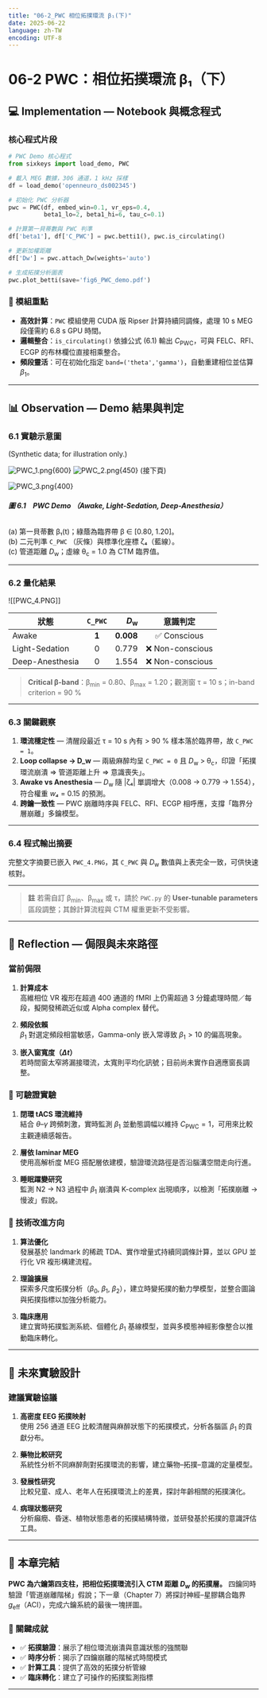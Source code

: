 ```yaml
---
title: "06-2_PWC 相位拓撲環流 β₁(下)"
date: 2025-06-22
language: zh-TW
encoding: UTF-8
---
```

# 06-2 PWC：相位拓撲環流 β₁（下）

## 💻 Implementation — Notebook 與概念程式

### 核心程式片段

```python
# PWC Demo 核心程式
from sixkeys import load_demo, PWC

# 載入 MEG 數據，306 通道，1 kHz 採樣
df = load_demo('openneuro_ds002345')            

# 初始化 PWC 分析器
pwc = PWC(df, embed_win=0.1, vr_eps=0.4,
          beta1_lo=2, beta1_hi=6, tau_c=0.1)

# 計算第一貝蒂數與 PWC 判準
df['beta1'], df['C_PWC'] = pwc.betti1(), pwc.is_circulating()

# 更新加權距離
df['Dw'] = pwc.attach_Dw(weights='auto')        

# 生成拓撲分析圖表
pwc.plot_betti(save='fig6_PWC_demo.pdf')
```

### 🔧 模組重點

- **高效計算**：`PWC` 模組使用 CUDA 版 Ripser 計算持續同調條，處理 10 s MEG 段僅需約 6.8 s GPU 時間。  
- **邏輯整合**：`is_circulating()` 依據公式 (6.1) 輸出 $C_{\text{PWC}}$，可與 FELC、RFI、ECGP 的布林欄位直接相乘整合。  
- **頻段靈活**：可在初始化指定 `band=('theta','gamma')`，自動重建相位並估算 $\beta_1$。  

---

<!-- 手動換頁 --><div class="pagebreak"></div>
## 📊 Observation — Demo 結果與判定
<!-- Chapter 6 PWC — Observation 小節 -->
### 6.1 實驗示意圖
(Synthetic data; for illustration only.)  

![PWC_1.png](../../assets/images/PWC_1.png){600}
![PWC_2.png](../../assets/images/PWC_2.png){450}
(接下頁)

![PWC_3.png](../../assets/images/PWC_3.png){400}
###### **圖 6.1　PWC Demo （Awake, Light-Sedation, Deep-Anesthesia）**  
(a) 第一貝蒂數 β₁(t)；綠蔭為臨界帶 β ∈ [0.80, 1.20]。  
(b) 二元判準 `C_PWC` （灰條）與標準化座標 ζ₄（藍線）。  
(c) 管道距離 *D*<sub>w</sub>；虛線 θ<sub>c</sub> = 1.0 為 CTM 臨界值。  

---
### 6.2 量化結果  
![[PWC_4.PNG]]

| 狀態 | `C_PWC` | *D*<sub>w</sub> | 意識判定 |
|------|:------:|---------------:|:--------:|
| Awake            | **1** | **0.008** | ✅ Conscious |
| Light-Sedation   | 0     | 0.779 | ❌ Non-conscious |
| Deep-Anesthesia  | 0     | 1.554 | ❌ Non-conscious |
> **Critical β-band**：β<sub>min</sub> = 0.80、β<sub>max</sub> = 1.20；觀測窗 τ = 10 s；in-band criterion = 90 % 

---
### 6.3 關鍵觀察  

1. **環流穩定性** — 清醒段最近 τ = 10 s 內有 > 90 % 樣本落於臨界帶，故 `C_PWC = 1`。 
2. **Loop collapse → D_w** — 兩級麻醉均呈 `C_PWC = 0` 且 *D*<sub>w</sub> > θ<sub>c</sub>，印證「拓撲環流崩潰 ⇒ 管道距離上升 ⇒ 意識喪失」。
3. **Awake vs Anesthesia** — *D*<sub>w</sub> 隨 |ζ₄| 單調增大（0.008 → 0.779 → 1.554），符合權重 *w₄* = 0.15 的預測。
4. **跨鑰一致性** — PWC 崩離時序與 FELC、RFI、ECGP 相呼應，支撐「臨界分層崩離」多鑰模型。  

---
### 6.4 程式輸出摘要  

完整文字摘要已嵌入 `PWC_4.PNG`，其 `C_PWC` 與 *D*<sub>w</sub> 數值與上表完全一致，可供快速核對。 

---

> **註** 若需自訂 β<sub>min</sub>、β<sub>max</sub> 或 τ，請於 `PWC.py` 的 **User-tunable parameters** 區段調整；其餘計算流程與 CTM 權重更新不受影響。

---
## 🚨 Reflection — 侷限與未來路徑

### 當前侷限

1. **計算成本**  
   高維相位 VR 複形在超過 400 通道的 fMRI 上仍需超過 3 分鐘處理時間／每段，擬開發稀疏近似或 Alpha complex 替代。

2. **頻段依賴**  
   $\beta_1$ 對選定頻段相當敏感，Gamma-only 嵌入常導致 $\beta_1 > 10$ 的偏高現象。

3. **嵌入窗寬度（$\Delta t$）**  
   若時間窗太窄將漏接環流，太寬則平均化訊號；目前尚未實作自適應窗長調整。

### 🔮 可驗證實驗

1. **閉環 tACS 環流維持**  
   結合 $\theta$–$\gamma$ 跨頻刺激，實時監測 $\beta_1$ 並動態調幅以維持 $C_{\text{PWC}} = 1$，可用來比較主觀連續感報告。

2. **層依 laminar MEG**  
   使用高解析度 MEG 搭配層依建模，驗證環流路徑是否沿腦溝空間走向行進。

3. **睡眠躍變研究**  
   監測 N2 → N3 過程中 $\beta_1$ 崩潰與 K-complex 出現順序，以檢測「拓撲崩離 → 慢波」假說。

### 🚀 技術改進方向

1. **算法優化**  
   發展基於 landmark 的稀疏 TDA、實作增量式持續同調條計算，並以 GPU 並行化 VR 複形構建流程。

2. **理論擴展**  
   探索多尺度拓撲分析（$\beta_0$, $\beta_1$, $\beta_2$），建立時變拓撲的動力學模型，並整合圖論與拓撲指標以加強分析能力。

3. **臨床應用**  
   建立實時拓撲監測系統、個體化 $\beta_1$ 基線模型，並與多模態神經影像整合以推動臨床轉化。

---
## 🧪 未來實驗設計

### 建議實驗協議

1. **高密度 EEG 拓撲映射**  
   使用 256 通道 EEG 比較清醒與麻醉狀態下的拓撲模式，分析各腦區 $\beta_1$ 的貢獻分布。

2. **藥物比較研究**  
   系統性分析不同麻醉劑對拓撲環流的影響，建立藥物–拓撲–意識的定量模型。

3. **發展性研究**  
   比較兒童、成人、老年人在拓撲環流上的差異，探討年齡相關的拓撲演化。

4. **病理狀態研究**  
   分析癲癇、昏迷、植物狀態患者的拓撲結構特徵，並研發基於拓撲的意識評估工具。

---
## 📝 本章完結

**PWC 為六鑰第四支柱，把相位拓撲環流引入 CTM 距離 $D_w$ 的拓撲層。** 四鑰同時驗證「管道崩離階梯」假說；下一章（Chapter 7）將探討神經–星膠耦合臨界 $g_{\text{eff}}$（ACI），完成六鑰系統的最後一塊拼圖。
### 🎯 關鍵成就

- ✅ **拓撲驗證**：展示了相位環流崩潰與意識狀態的強關聯
- ✅ **時序分析**：揭示了四鑰崩離的階梯式時間模式
- ✅ **計算工具**：提供了高效的拓撲分析管線
- ✅ **臨床轉化**：建立了可操作的拓撲監測指標

---
